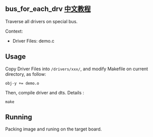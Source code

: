 bus_for_each_drv [中文教程](https://biscuitos.github.io/blog//)
----------------------------------

Traverse all drivers on special bus.

Context:

* Driver Files: demo.c

## Usage

Copy Driver Files into `/drivers/xxx/`, and modify Makefile on current 
directory, as follow:

```
obj-y += demo.o
```

Then, compile driver and dts. Details :

```
make
```

## Running

Packing image and runing on the target board.
